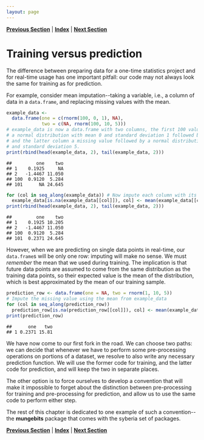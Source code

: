 ```yaml
---
layout: page
---
```



**[Previous Section](index.md)** | **[Index](../../README.md)** | **[Next Section](filtering_out_values.md)**




Training versus prediction
=====

The difference between preparing data for a one-time statistics project and for real-time usage
has one important pitfall: our code may not always look the same for training as for prediction.

For example, consider mean imputation--taking a variable, i.e., a column of data in a `data.frame`, and
replacing missing values with the mean.


```r
example_data <-
  data.frame(one = c(rnorm(100, 0, 1), NA),
             two = c(NA, rnorm(100, 10, 5)))
# example_data is now a data.frame with two columns, the first 100 values drawn from
# a normal distribution with mean 0 and standard deviation 1 followed by a missing value,
# and the latter column a missing value followed by a normal distribution with mean 10
# and standard deviation 5.
print(rbind(head(example_data, 2), tail(example_data, 2)))
```

```
##         one    two
## 1    0.1925     NA
## 2   -1.4467 11.050
## 100  0.9120  5.284
## 101      NA 24.645
```



```r
for (col in seq_along(example_data)) # Now impute each column with its mean
  example_data[is.na(example_data[[col]]), col] <- mean(example_data[[col]], na.rm = TRUE)
print(rbind(head(example_data, 2), tail(example_data, 2)))
```

```
##         one    two
## 1    0.1925 10.205
## 2   -1.4467 11.050
## 100  0.9120  5.284
## 101  0.2371 24.645
```


However, when we are predicting on single data points in real-time, our `data.frame`s will be
only one row: imputing will make no sense. We must *remember* the mean that we 
used during training. The implication is that future data points are assumed to come
from the same distribution as the training data points, so their expected value is
the mean of the distribution, which is best approximated by the mean of our training sample.


```r
prediction_row <- data.frame(one = NA, two = rnorm(1, 10, 5))
# Impute the missing value using the mean from example_data
for (col in seq_along(prediction_row)) 
  prediction_row[is.na(prediction_row[[col]]), col] <- mean(example_data[[col]], na.rm = TRUE)
print(prediction_row)
```

```
##      one   two
## 1 0.2371 15.81
```


We have now come to our first fork in the road. We can choose two paths: we can decide that whenever we have to perform some pre-processing operations on portions of a dataset, we resolve to also write any necessary prediction function. We will use the former code for training, and the latter code for prediction, and will keep the two
in separate places.

The other option is to force ourselves to develop a convention that will make it impossible to forget
about the distinction between pre-processing for training and pre-processing for prediction, and allow
us to use the same code to perform either step.

The rest of this chapter is dedicated to one example of such a convention--the **mungebits** package 
that comes with the syberia set of packages.

**[Previous Section](index.md)** | **[Index](../../README.md)** | **[Next Section](filtering_out_values.md)**
